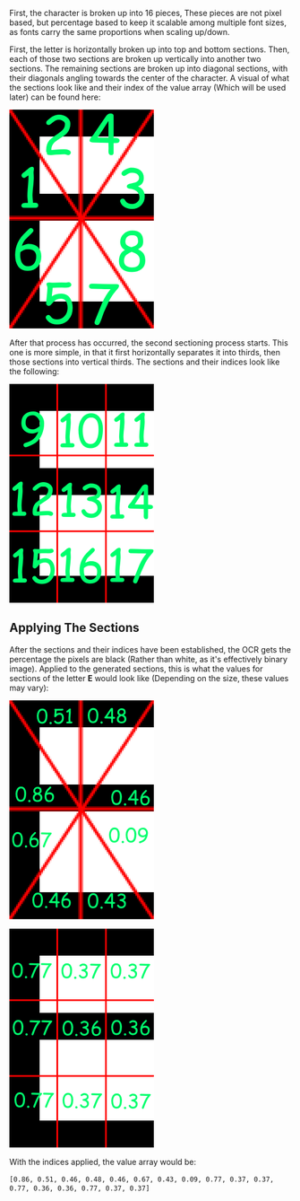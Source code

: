 First, the character is broken up into 16 pieces, These pieces are not pixel based, but percentage based to keep it scalable among multiple font sizes, as fonts carry the same proportions when scaling up/down.

<src data-gh="https://github.com/MSPaintIDE/NewOCR/blob/2dcf3f19c218e233943dbaf12361f54eea8bb472/src/main/java/com/uddernetworks/newocr/character/SearchCharacter.java#L84-L86">First, the letter is horizontally broken up into top and bottom sections. Then, each of those two sections are broken up vertically into another two sections. The remaining sections are broken up into diagonal sections, with their diagonals angling towards the center of the character.</src> A visual of what the sections look like and their index of the value array (Which will be used later) can be found here:

![](/images/E1.png)

After that process has occurred, the second sectioning process starts. This one is more simple, in that <src data-gh="https://github.com/MSPaintIDE/NewOCR/blob/2dcf3f19c218e233943dbaf12361f54eea8bb472/src/main/java/com/uddernetworks/newocr/character/SearchCharacter.java#L88-L89">it first horizontally separates it into thirds, then those sections into vertical thirds.</src> The sections and their indices look like the following:

![](/images/E2.png)

## Applying The Sections

After the sections and their indices have been established, <src data-gh="https://github.com/MSPaintIDE/NewOCR/blob/2dcf3f19c218e233943dbaf12361f54eea8bb472/src/main/java/com/uddernetworks/newocr/character/SearchCharacter.java#L97-L106">the OCR gets the percentage the pixels are black (Rather than white, as it's effectively binary image).</src> Applied to the generated sections, this is what the values for sections of the letter **E** would look like (Depending on the size, these values may vary):

![](/images/Eval1.png)

![](/images/Eval2.png)

With the indices applied, the value array would be:

```
[0.86, 0.51, 0.46, 0.48, 0.46, 0.67, 0.43, 0.09, 0.77, 0.37, 0.37, 0.77, 0.36, 0.36, 0.77, 0.37, 0.37]
```